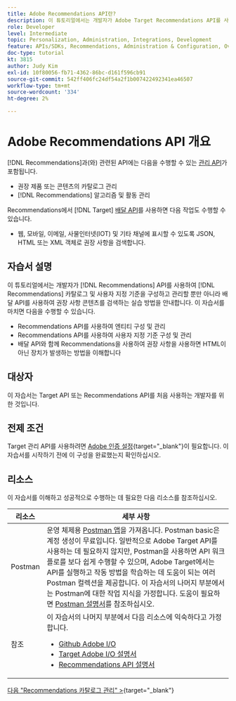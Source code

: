 ```yaml
---
title: Adobe Recommendations API란?
description: 이 튜토리얼에서는 개발자가 Adobe Target Recommendations API를 사용하여 Recommendations 카탈로그 및 사용자 지정 기준을 구성 및 관리하고 배달 API를 사용하여 권장 사항 콘텐츠를 검색하는 실습법을 안내합니다.
role: Developer
level: Intermediate
topic: Personalization, Administration, Integrations, Development
feature: APIs/SDKs, Recommendations, Administration & Configuration, Overview
doc-type: tutorial
kt: 3815
author: Judy Kim
exl-id: 10f80056-fb71-4362-86bc-d161f596cb91
source-git-commit: 542ff406fc24df54a2f1b007422492341ea46507
workflow-type: tm+mt
source-wordcount: '334'
ht-degree: 2%

---
```


# Adobe Recommendations API 개요

[!DNL Recommendations]과(와) 관련된 API에는 다음을 수행할 수 있는 [관리 API](https://experienceleague.adobe.com/docs/target/using/apis/api-overview.html?lang=en)가 포함됩니다.

* 권장 제품 또는 콘텐츠의 카탈로그 관리
* [!DNL Recommendations] 알고리즘 및 활동 관리

Recommendations에서 [!DNL Target] [배달 API](https://experienceleague.adobe.com/docs/target/using/apis/api-overview.html?lang=en)를 사용하면 다음 작업도 수행할 수 있습니다.

* 웹, 모바일, 이메일, 사물인터넷(IOT) 및 기타 채널에 표시할 수 있도록 JSON, HTML 또는 XML 객체로 권장 사항을 검색합니다.

## 자습서 설명

이 튜토리얼에서는 개발자가 [!DNL Recommendations] API를 사용하여 [!DNL Recommendations] 카탈로그 및 사용자 지정 기준을 구성하고 관리할 뿐만 아니라 배달 API를 사용하여 권장 사항 콘텐츠를 검색하는 실습 방법을 안내합니다. 이 자습서를 마치면 다음을 수행할 수 있습니다.

* Recommendations API를 사용하여 엔티티 구성 및 관리
* Recommendations API를 사용하여 사용자 지정 기준 구성 및 관리
* 배달 API와 함께 Recommendations을 사용하여 권장 사항을 사용하면 HTML이 아닌 장치가 발생하는 방법을 이해합니다

## 대상자

이 자습서는 Target API 또는 Recommendations API를 처음 사용하는 개발자를 위한 것입니다.

## 전제 조건

Target 관리 API를 사용하려면 [Adobe 인증 설정](https://experienceleague.adobe.com/docs/target-dev/developer/api/configure-authentication.html?lang=ko-KR){target="_blank"}이 필요합니다. 이 자습서를 시작하기 전에 이 구성을 완료했는지 확인하십시오.

## 리소스

이 자습서를 이해하고 성공적으로 수행하는 데 필요한 다음 리소스를 참조하십시오.

| 리소스 | 세부 사항 |
| --- | --- |
| Postman | 운영 체제용 [Postman 앱](https://www.postman.com/downloads/)을 가져옵니다. Postman basic은 계정 생성이 무료입니다. 일반적으로 Adobe Target API를 사용하는 데 필요하지 않지만, Postman을 사용하면 API 워크플로를 보다 쉽게 수행할 수 있으며, Adobe Target에서는 API를 실행하고 작동 방법을 학습하는 데 도움이 되는 여러 Postman 컬렉션을 제공합니다. 이 자습서의 나머지 부분에서는 Postman에 대한 작업 지식을 가정합니다. 도움이 필요하면 [Postman 설명서](https://learning.getpostman.com/)를 참조하십시오. |
| 참조 | 이 자습서의 나머지 부분에서 다음 리소스에 익숙하다고 가정합니다.<UL><li>[Github Adobe I/O](https://github.com/adobeio)</li><li>[Target Adobe I/O 설명서](https://developers.adobetarget.com/api/#introduction)</li><li>[Recommendations API 설명서](https://developers.adobetarget.com/api/recommendations/)</li></ul> |

[다음 &quot;Recommendations 카탈로그 관리&quot; >](https://experienceleague.adobe.com/docs/target-dev/developer/api/recommendations-api/manage-catalog.html){target="_blank"}
